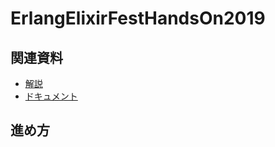 # ErlangElixirFestHandsOn2019

## 関連資料

* [解説]()
* [ドキュメント](https://github.com/ohr486/ErlangElixirFestHandsOn2019/wiki)

## 進め方

